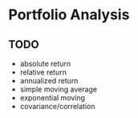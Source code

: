 # Portfolio Analysis

## TODO

- absolute return
- relative return
- annualized return
- simple moving average
- exponential moving
- covariance/correlation



